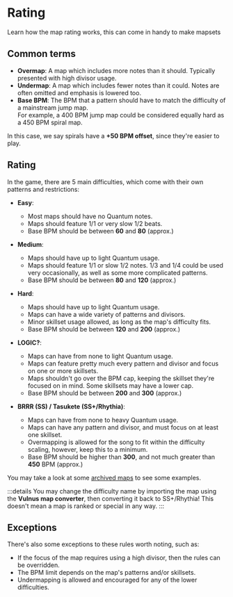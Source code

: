 # Rating
Learn how the map rating works, this can come in handy to make mapsets

## Common terms
- **Overmap**: A map which includes more notes than it should. Typically presented with high divisor usage.
- **Undermap**: A map which includes fewer notes than it could. Notes are often omitted and emphasis is lowered too.
- **Base BPM**: The BPM that a pattern should have to match the difficulty of a mainstream jump map.  
For example, a 400 BPM jump map could be considered equally hard as a 450 BPM spiral map.

In this case, we say spirals have a **+50 BPM offset**, since they're easier to play.

## Rating
In the game, there are 5 main difficulties, which come with their own patterns and restrictions:
- **Easy**:
  - Most maps should have no Quantum notes. 
  - Maps should feature 1/1 or very slow 1/2 beats.
  - Base BPM should be between **60** and **80** (approx.)  

- **Medium**:
  - Maps should have up to light Quantum usage.
  - Maps should feature 1/1 or slow 1/2 notes. 1/3 and 1/4 could be used very occasionally, as well as some more complicated patterns.
  - Base BPM should be between **80** and **120** (approx.)
  
- **Hard**:
  - Maps should have up to light Quantum usage.
  - Maps can have a wide variety of patterns and divisors.
  - Minor skillset usage allowed, as long as the map's difficulty fits.
  - Base BPM should be between **120** and **200** (approx.)

- **LOGIC?**:
  - Maps can have from none to light Quantum usage. 
  - Maps can feature pretty much every pattern and divisor and focus on one or more skillsets.
  - Maps shouldn't go over the BPM cap, keeping the skillset they're focused on in mind. Some skillsets may have a lower cap.
  - Base BPM should be between **200** and **300** (approx.)

- **BRRR (SS) / Tasukete (SS+/Rhythia)**:
  - Maps can have from none to heavy Quantum usage.
  - Maps can have any pattern and divisor, and must focus on at least one skillset.
  - Overmapping is allowed for the song to fit within the difficulty scaling, however, keep this to a minimum.
  - Base BPM should be higher than **300**, and not much greater than **450** BPM (approx.)

You may take a look at some [archived maps](https://drive.google.com/drive/folders/1OyiDMnREbLPb5gx3tzY01mdls0A-DVvj) to see some examples.  

:::details You may change the difficulty name by importing the map using the **Vulnus map converter**, then converting it
back to SS+/Rhythia!
This doesn't mean a map is ranked or special in any way.
:::

## Exceptions
There's also some exceptions to these rules worth noting, such as:
- If the focus of the map requires using a high divisor, then the rules can be overridden.
- The BPM limit depends on the map's patterns and/or skillsets.
- Undermapping is allowed and encouraged for any of the lower difficulties.
